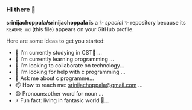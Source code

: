 ### Hi there 👋


**srinijachoppala/srinijachoppala** is a ✨ _special_ ✨ repository because its `README.md` (this file) appears on your GitHub profile.

Here are some ideas to get you started:

- 🔭 I’m currently studying in CST🙂 ...
- 🌱 I’m currently learning programming ...
- 👯 I’m looking to collaborate on technology...
- 🤔 I’m looking for help with c programming ...
- 💬 Ask me about c programme...
- 📫 How to reach me: srinijachoppala@gmail.com ...
- 😄 Pronouns:other word for noun ...
- ⚡ Fun fact: living in fantasic world 🙂...
